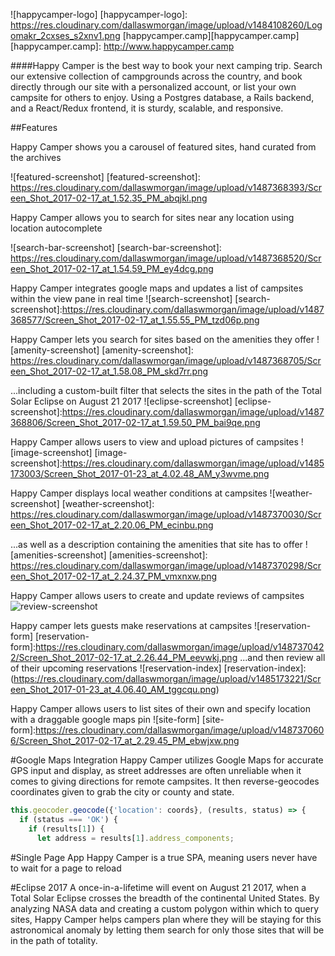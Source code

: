 ![happycamper-logo]
[happycamper-logo]: https://res.cloudinary.com/dallaswmorgan/image/upload/v1484108260/Logomakr_2cxses_s2xnv1.png
[happycamper.camp][happycamper.camp]
[happycamper.camp]: http://www.happycamper.camp

####Happy Camper is the best way to book your next camping trip.
Search our extensive collection of campgrounds across the country, and book directly through our site with a personalized account, or list your own campsite for others to enjoy. Using a Postgres database, a Rails backend, and a React/Redux frontend, it is sturdy, scalable, and responsive.

##Features

Happy Camper shows you a carousel of featured sites, hand curated from the archives

![featured-screenshot]
[featured-screenshot]: https://res.cloudinary.com/dallaswmorgan/image/upload/v1487368393/Screen_Shot_2017-02-17_at_1.52.35_PM_abqjkl.png

Happy Camper allows you to search for sites near any location using location autocomplete

![search-bar-screenshot]
[search-bar-screenshot]: https://res.cloudinary.com/dallaswmorgan/image/upload/v1487368520/Screen_Shot_2017-02-17_at_1.54.59_PM_ey4dcg.png

Happy Camper integrates google maps and updates a list of campsites within the view pane in real time
![search-screenshot]
[search-screenshot]:https://res.cloudinary.com/dallaswmorgan/image/upload/v1487368577/Screen_Shot_2017-02-17_at_1.55.55_PM_tzd06p.png

Happy Camper lets you search for sites based on the amenities they offer
![amenity-screenshot]
[amenity-screenshot]: https://res.cloudinary.com/dallaswmorgan/image/upload/v1487368705/Screen_Shot_2017-02-17_at_1.58.08_PM_skd7rr.png

...including a custom-built filter that selects the sites in the path of the Total Solar Eclipse on August 21 2017
![eclipse-screenshot]
[eclipse-screenshot]:https://res.cloudinary.com/dallaswmorgan/image/upload/v1487368806/Screen_Shot_2017-02-17_at_1.59.50_PM_bai9qe.png


Happy Camper allows users to view and upload pictures of campsites
![image-screenshot]
[image-screenshot]:https://res.cloudinary.com/dallaswmorgan/image/upload/v1485173003/Screen_Shot_2017-01-23_at_4.02.48_AM_y3wvme.png

Happy Camper displays local weather conditions at campsites
![weather-screenshot]
[weather-screenshot]: https://res.cloudinary.com/dallaswmorgan/image/upload/v1487370030/Screen_Shot_2017-02-17_at_2.20.06_PM_ecinbu.png

...as well as a description containing the amenities that site has to offer
![amenities-screenshot]
[amenities-screenshot]: https://res.cloudinary.com/dallaswmorgan/image/upload/v1487370298/Screen_Shot_2017-02-17_at_2.24.37_PM_vmxnxw.png

Happy Camper allows users to create and update reviews of campsites
![review-screenshot](https://res.cloudinary.com/dallaswmorgan/image/upload/v1485173111/Screen_Shot_2017-01-23_at_4.04.47_AM_ba0tol.png)

Happy camper lets guests make reservations at campsites
![reservation-form]
[reservation-form]:https://res.cloudinary.com/dallaswmorgan/image/upload/v1487370422/Screen_Shot_2017-02-17_at_2.26.44_PM_eevwkj.png
...and then review all of their upcoming reservations
![reservation-index]
[reservation-index]:(https://res.cloudinary.com/dallaswmorgan/image/upload/v1485173221/Screen_Shot_2017-01-23_at_4.06.40_AM_tggcqu.png)

Happy Camper allows users to list sites of their own and specify location with a draggable google maps pin
![site-form]
[site-form]:https://res.cloudinary.com/dallaswmorgan/image/upload/v1487370606/Screen_Shot_2017-02-17_at_2.29.45_PM_ebwjxw.png

#Google Maps Integration
Happy Camper utilizes Google Maps for accurate GPS input and display, as street addresses are often unreliable when it comes to giving directions for remote campsites. It then reverse-geocodes coordinates given to grab the city or county and state.

```js
this.geocoder.geocode({'location': coords}, (results, status) => {
  if (status === 'OK') {
    if (results[1]) {
      let address = results[1].address_components;
```

#Single Page App
Happy Camper is a true SPA, meaning users never have to wait for a page to reload

#Eclipse 2017
A once-in-a-lifetime will event on August 21 2017, when a Total Solar Eclipse crosses the breadth of the continental United States. By analyzing NASA data and creating a custom polygon within which to query sites, Happy Camper helps campers plan where they will be staying for this astronomical anomaly by letting them search for only those sites that will be in the path of totality.
